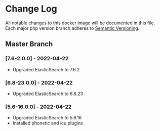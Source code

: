 # Change Log
All notable changes to this docker image will be documented in this file.
Each major php version branch adheres to [Semantic Versioning](http://semver.org/).

## Master Branch

### [7.6-2.0.0] - 2022-04-22
 - Upgraded ElasticSearch to 7.6.2

### [6.8-23.0.0] - 2022-04-22
 - Upgraded ElasticSearch to 6.8.23

### [5.6-16.0.0] - 2022-04-22
 - Upgraded ElasticSearch to 5.6.16
 - Installed phonetic and icu plugins

